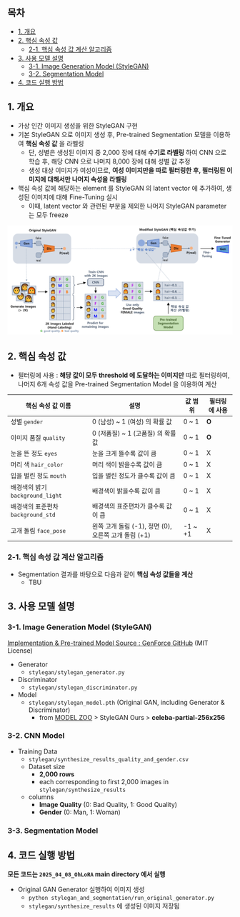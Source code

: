 ## 목차

* [1. 개요](#1-개요)
* [2. 핵심 속성 값](#2-핵심-속성-값)
  * [2-1. 핵심 속성 값 계산 알고리즘](#2-1-핵심-속성-값-계산-알고리즘)
* [3. 사용 모델 설명](#3-사용-모델-설명)
  * [3-1. Image Generation Model (StyleGAN)](#3-1-image-generation-model-stylegan)
  * [3-2. Segmentation Model](#3-2-segmentation-model)
* [4. 코드 실행 방법](#4-코드-실행-방법)

## 1. 개요

* 가상 인간 이미지 생성을 위한 StyleGAN 구현
* 기본 StyleGAN 으로 이미지 생성 후, Pre-trained Segmentation 모델을 이용하여 **핵심 속성 값** 을 라벨링 
  * 단, 성별은 생성된 이미지 중 2,000 장에 대해 **수기로 라벨링** 하여 CNN 으로 학습 후, 해당 CNN 으로 나머지 8,000 장에 대해 성별 값 추정
  * 생성 대상 이미지가 여성이므로, **여성 이미지만을 따로 필터링한 후, 필터링된 이미지에 대해서만 나머지 속성을 라벨링** 
* 핵심 속성 값에 해당하는 element 를 StyleGAN 의 latent vector 에 추가하여, 생성된 이미지에 대해 Fine-Tuning 실시
  * 이때, latent vector 와 관련된 부분을 제외한 나머지 StyleGAN parameter 는 모두 freeze

![image](../../images/250408_1.PNG)

## 2. 핵심 속성 값

* 필터링에 사용 : **해당 값이 모두 threshold 에 도달하는 이미지만** 따로 필터링하여, 나머지 6개 속성 값을 Pre-trained Segmentation Model 을 이용하여 계산

| 핵심 속성 값 이름                     | 설명                                    | 값 범위    | 필터링에 사용 |
|--------------------------------|---------------------------------------|---------|---------|
| 성별 ```gender```                | 0 (남성) ~ 1 (여성) 의 확률 값                | 0 ~ 1   | **O**   |
| 이미지 품질 ```quality```           | 0 (저품질) ~ 1 (고품질) 의 확률 값              | 0 ~ 1   | **O**   |
| 눈을 뜬 정도 ```eyes```             | 눈을 크게 뜰수록 값이 큼                        | 0 ~ 1   | X       |
| 머리 색 ```hair_color```          | 머리 색이 밝을수록 값이 큼                       | 0 ~ 1   | X       |
| 입을 벌린 정도 ```mouth```           | 입을 벌린 정도가 클수록 값이 큼                    | 0 ~ 1   | X       |
| 배경색의 밝기 ```background_light``` | 배경색이 밝을수록 값이 큼                        | 0 ~ 1   | X       |
| 배경색의 표준편차 ```background_std``` | 배경색의 표준편차가 클수록 값이 큼                   | 0 ~ 1   | X       |
| 고개 돌림 ```face_pose```          | 왼쪽 고개 돌림 (-1), 정면 (0), 오른쪽 고개 돌림 (+1) | -1 ~ +1 | X       |

### 2-1. 핵심 속성 값 계산 알고리즘

* Segmentation 결과를 바탕으로 다음과 같이 **핵심 속성 값들을 계산**
  * TBU 

## 3. 사용 모델 설명

### 3-1. Image Generation Model (StyleGAN)

[Implementation & Pre-trained Model Source : GenForce GitHub](https://github.com/genforce/genforce/tree/master) (MIT License)

* Generator
  * ```stylegan/stylegan_generator.py```
* Discriminator
  * ```stylegan/stylegan_discriminator.py```
* Model
  * ```stylegan/stylegan_model.pth``` (Original GAN, including Generator & Discriminator)
    * from [MODEL ZOO](https://github.com/genforce/genforce/blob/master/MODEL_ZOO.md) > StyleGAN Ours > **celeba-partial-256x256**

### 3-2. CNN Model

* Training Data
  * ```stylegan/synthesize_results_quality_and_gender.csv```
  * Dataset size
    * **2,000 rows**
    * each corresponding to first 2,000 images in ```stylegan/synthesize_results```
  * columns
    * **Image Quality** (0: Bad Quality, 1: Good Quality)
    * **Gender** (0: Man, 1: Woman)

### 3-3. Segmentation Model

## 4. 코드 실행 방법

**모든 코드는 ```2025_04_08_OhLoRA``` main directory 에서 실행**

* Original GAN Generator 실행하여 이미지 생성
  * ```python stylegan_and_segmentation/run_original_generator.py```
  * ```stylegan/synthesize_results``` 에 생성된 이미지 저장됨